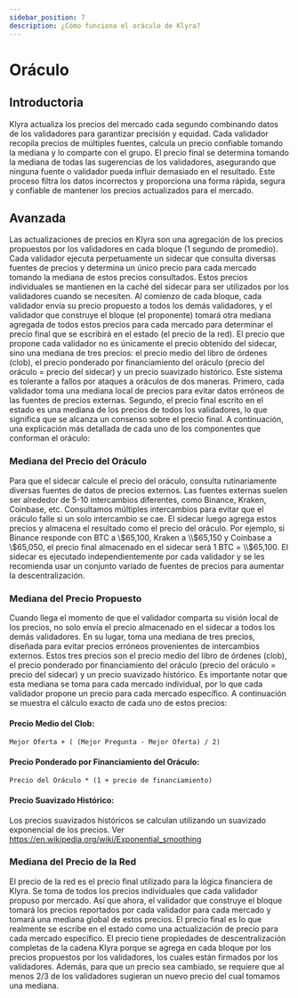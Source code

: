 ```yaml
---
sidebar_position: 7
description: ¿Cómo funciona el oráculo de Klyra?
---
```


# Oráculo

## Introductoria
Klyra actualiza los precios del mercado cada segundo combinando datos de los validadores para garantizar precisión y equidad. Cada validador recopila precios de múltiples fuentes, calcula un precio confiable tomando la mediana y lo comparte con el grupo. El precio final se determina tomando la mediana de todas las sugerencias de los validadores, asegurando que ninguna fuente o validador pueda influir demasiado en el resultado. Este proceso filtra los datos incorrectos y proporciona una forma rápida, segura y confiable de mantener los precios actualizados para el mercado.

## Avanzada
Las actualizaciones de precios en Klyra son una agregación de los precios propuestos por los validadores en cada bloque (1 segundo de promedio). Cada validador ejecuta perpetuamente un sidecar que consulta diversas fuentes de precios y determina un único precio para cada mercado tomando la mediana de estos precios consultados. Estos precios individuales se mantienen en la caché del sidecar para ser utilizados por los validadores cuando se necesiten. Al comienzo de cada bloque, cada validador envía su precio propuesto a todos los demás validadores, y el validador que construye el bloque (el proponente) tomará otra mediana agregada de todos estos precios para cada mercado para determinar el precio final que se escribirá en el estado (el precio de la red). El precio que propone cada validador no es únicamente el precio obtenido del sidecar, sino una mediana de tres precios: el precio medio del libro de órdenes (clob), el precio ponderado por financiamiento del oráculo (precio del oráculo = precio del sidecar) y un precio suavizado histórico. Este sistema es tolerante a fallos por ataques a oráculos de dos maneras. Primero, cada validador toma una mediana local de precios para evitar datos erróneos de las fuentes de precios externas. Segundo, el precio final escrito en el estado es una mediana de los precios de todos los validadores, lo que significa que se alcanza un consenso sobre el precio final. A continuación, una explicación más detallada de cada uno de los componentes que conforman el oráculo:

### Mediana del Precio del Oráculo
Para que el sidecar calcule el precio del oráculo, consulta rutinariamente diversas fuentes de datos de precios externos. Las fuentes externas suelen ser alrededor de 5-10 intercambios diferentes, como Binance, Kraken, Coinbase, etc. Consultamos múltiples intercambios para evitar que el oráculo falle si un solo intercambio se cae. El sidecar luego agrega estos precios y almacena el resultado como el precio del oráculo. Por ejemplo, si Binance responde con BTC a \\$65,100, Kraken a \\$65,150 y Coinbase a \\$65,050, el precio final almacenado en el sidecar será 1 BTC = \\$65,100. El sidecar es ejecutado independientemente por cada validador y se les recomienda usar un conjunto variado de fuentes de precios para aumentar la descentralización.

### Mediana del Precio Propuesto
Cuando llega el momento de que el validador comparta su visión local de los precios, no solo envía el precio almacenado en el sidecar a todos los demás validadores. En su lugar, toma una mediana de tres precios, diseñada para evitar precios erróneos provenientes de intercambios externos. Estos tres precios son el precio medio del libro de órdenes (clob), el precio ponderado por financiamiento del oráculo (precio del oráculo = precio del sidecar) y un precio suavizado histórico. Es importante notar que esta mediana se toma para cada mercado individual, por lo que cada validador propone un precio para cada mercado específico. A continuación se muestra el cálculo exacto de cada uno de estos precios:

#### Precio Medio del Clob:
`Mejor Oferta + ( (Mejor Pregunta - Mejor Oferta) / 2)`

#### Precio Ponderado por Financiamiento del Oráculo:
`Precio del Oráculo * (1 + precio de financiamiento)`

#### Precio Suavizado Histórico:
Los precios suavizados históricos se calculan utilizando un suavizado exponencial de los precios. Ver https://en.wikipedia.org/wiki/Exponential_smoothing

### Mediana del Precio de la Red
El precio de la red es el precio final utilizado para la lógica financiera de Klyra. Se toma de todos los precios individuales que cada validador propuso por mercado. Así que ahora, el validador que construye el bloque tomará los precios reportados por cada validador para cada mercado y tomará una mediana global de estos precios. El precio final es lo que realmente se escribe en el estado como una actualización de precio para cada mercado específico. El precio tiene propiedades de descentralización completas de la cadena Klyra porque se agrega en cada bloque por los precios propuestos por los validadores, los cuales están firmados por los validadores. Además, para que un precio sea cambiado, se requiere que al menos 2/3 de los validadores sugieran un nuevo precio del cual tomamos una mediana.
